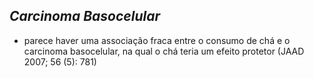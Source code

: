 ## ***Carcinoma Basocelular***


- parece haver uma associação fraca entre o consumo de chá e o carcinoma basocelular, na qual o chá teria um efeito protetor (JAAD 2007; 56 (5): 781\)

